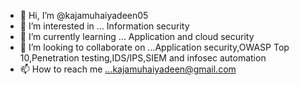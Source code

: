 - 👋 Hi, I’m @kajamuhaiyadeen05
- 👀 I’m interested in ... Information security
- 🌱 I’m currently learning ... Application and cloud security
- 💞️ I’m looking to collaborate on ...Application security,OWASP Top 10,Penetration testing,IDS/IPS,SIEM and infosec automation
- 📫 How to reach me ...kajamuhaiyadeen@gmail.com

<!---
kajamuhaiyadeen05/kajamuhaiyadeen05 is a ✨ special ✨ repository because its `README.md` (this file) appears on your GitHub profile.
You can click the Preview link to take a look at your changes.
--->
